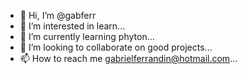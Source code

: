 - 👋 Hi, I’m @gabferr
- 👀 I’m interested in learn...
- 🌱 I’m currently learning phyton...
- 💞️ I’m looking to collaborate on good projects...
- 📫 How to reach me gabrielferrandin@hotmail.com...

<!---
gabferr/gabferr is a ✨ special ✨ repository because its `README.md` (this file) appears on your GitHub profile.
You can click the Preview link to take a look at your changes.
--->
